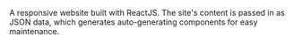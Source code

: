 A responsive website built with ReactJS. The site's content is passed in as JSON data, which generates auto-generating components for easy maintenance. 
